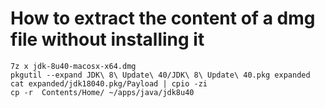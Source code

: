 # How to extract the content of a dmg file without installing it

````
7z x jdk-8u40-macosx-x64.dmg
pkgutil --expand JDK\ 8\ Update\ 40/JDK\ 8\ Update\ 40.pkg expanded
cat expanded/jdk18040.pkg/Payload | cpio -zi
cp -r  Contents/Home/ ~/apps/java/jdk8u40
````

